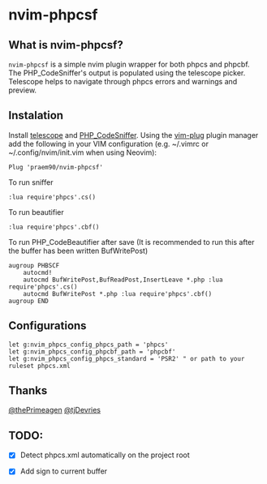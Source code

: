 # nvim-phpcsf

## What is nvim-phpcsf?
`nvim-phpcsf` is a simple nvim plugin wrapper for both phpcs and phpcbf.
The PHP_CodeSniffer's output is populated using the telescope picker. Telescope helps to navigate through phpcs errors and warnings and preview.


## Instalation
Install [telescope](https://github.com/nvim-telescope/telescope.nvim) and [PHP_CodeSniffer](https://github.com/squizlabs/PHP_CodeSniffer).
Using the [vim-plug](https://github.com/junegunn/vim-plug) plugin manager add the following in your VIM configuration (e.g. ~/.vimrc or ~/.config/nvim/init.vim when using Neovim):

```
Plug 'praem90/nvim-phpcsf'
```

To run sniffer
```
:lua require'phpcs'.cs()
```

To run beautifier
```
:lua require'phpcs'.cbf()
```

To run PHP_CodeBeautifier after save (It is recommended to run this after the buffer has been written BufWritePost)
```
augroup PHBSCF
    autocmd!
    autocmd BufWritePost,BufReadPost,InsertLeave *.php :lua require'phpcs'.cs()
    autocmd BufWritePost *.php :lua require'phpcs'.cbf()
augroup END
```

## Configurations
```
let g:nvim_phpcs_config_phpcs_path = 'phpcs'
let g:nvim_phpcs_config_phpcbf_path = 'phpcbf'
let g:nvim_phpcs_config_phpcs_standard = 'PSR2' " or path to your ruleset phpcs.xml
```

## Thanks
[@thePrimeagen](https://github.com/theprimeagen)
[@tjDevries](https://github.com/tjDevries)

## TODO:
 - [x] Detect phpcs.xml automatically on the project root
 - [x] Add sign to current buffer

